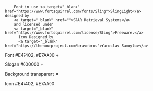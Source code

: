 
        Font in use <a target="_blank" href="https://www.fontsquirrel.com/fonts/Sling">SlingLight</a> designed by
        <a target="_blank" href="">STAR Retrieval Systems</a>
        and licensed under
        <a target="_blank" href="https://www.fontsquirrel.com/license/Sling">Freeware.</a>
          Icon Designed by
          <a target="_blank" href="https://thenounproject.com/bravebros">Yaroslav Samoylov</a>
          
          
          

Font
#E47402, #E7AA00
+

Slogan
#000000
+

Background
transparent
✕

Icon
#E47402, #E7AA00
